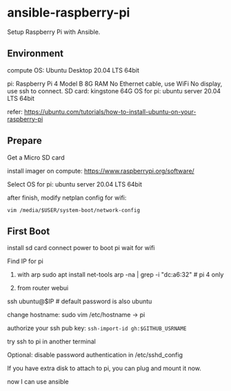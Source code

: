 # ansible-raspberry-pi

Setup Raspberry Pi with Ansible.

## Environment

compute OS: Ubuntu Desktop 20.04 LTS 64bit

pi: Raspberry Pi 4 Model B 8G RAM
No Ethernet cable, use WiFi
No display, use ssh to connect.
SD card: kingstone 64G
OS for pi: ubuntu server 20.04 LTS 64bit

refer: https://ubuntu.com/tutorials/how-to-install-ubuntu-on-your-raspberry-pi

## Prepare

Get a Micro SD card

install imager on compute: https://www.raspberrypi.org/software/

Select OS for pi: ubuntu server 20.04 LTS 64bit

after finish, modify netplan config for wifi:

    vim /media/$USER/system-boot/network-config

## First Boot

install sd card
connect power to boot pi
wait for wifi

Find IP for pi

1) with arp
sudo apt install net-tools
arp -na | grep -i "dc:a6:32" # pi 4 only

2) from router webui

ssh ubuntu@$IP  # default password is also ubuntu

change hostname: sudo vim /etc/hostname -> pi

authorize your ssh pub key: `ssh-import-id gh:$GITHUB_USRNAME`

try ssh to pi in another terminal

Optional: disable password authentication in /etc/sshd_config

If you have extra disk to attach to pi, you can plug and mount it now.

now I can use ansible
